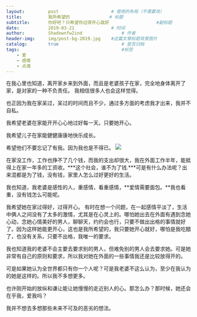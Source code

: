 ```yaml
---
layout:     	post   				    # 使用的布局（不需要改）
title:      	我所希望的				# 标题 
subtitle:   	你好吧？只希望你过得开心就好 					#副标题
date:       	2019-03-21 				# 时间
author:     	Shadownfw2ind   			# 作者
header-img: 	img/post-bg-2019.jpg 	#这篇文章标题背景图片
catalog: 		true 						# 是否归档
tags:										#标签
    - 爱
    - 感情
    - 点滴
---
```

[^_^]: # (以上是Jekyll特有的格式，从以下内容开始--【此处是注释】)

在我心里也知道，离开家乡来到外面，而且是老婆孩子在家，完全地身体离开了家，是对家的一种不负责任。
我相信很多人也会这样觉得。

也正因为我在家呆过，呆过的时间而且不少，通过多方面的考虑我才出来，我并不自私。

我希望老婆在家能开开心心地过好每一天。只要她开心。

我希望儿子在家能健健康康地快乐成长。

希望他们不要忘记了有我。因为我也是不得已。
![](img/post-bg-2015.jpg)

在家没工作，工作也挣不了几个钱，而我的支出却很大，我在外面工作半年，能抵得上在家一年多的工资收。***这个社会，谁不为了钱.***可是有什么办法呢？出来混都是为了钱，没有钱，家里人怎么过好更好的生活。

我也知道，我老婆是感性的人，重感情，看重感情，**爱情需要面包。**我也看重，没有钱怎么可能呢。

我希望她在家过得好，过得开心。
有时在想一个问题，在一起感情平淡了，生活中俩人之间没有了太多的激情，尤其是在心灵上的。哪怕她出去在外面有遇到念她心动，念她心情美好的男人，聊聊天，约约会也行，只要不做出出格的事情就好了。因为这样她能更开心，这也是我所希望的，我只要她开心就好，哪怕是我吃醋了，也没有关系，只要不出格，我唯一的要求。

我也知道我的老婆不会主要去要求别的男人，但难免别的男人会去要求她。可是她非常有自己的原则和要求，所以我对她在外面的一些事情我还是比较放得开的。

可是如果她认为全世界都只有你一个人呢？可是我老婆不这么认为，至少在我认为的她是这样的。所以我不多想更多。

也许刚开始的放纵和谦让能让她慢慢的走近别人的心。那怎么办？那时候，她还会在乎我，爱我吗？

我并不想去多想那些未来不可及的恶劣的想法。
